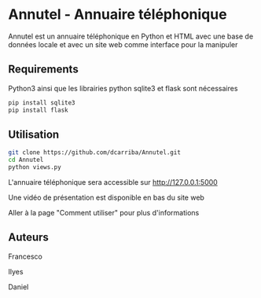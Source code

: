 # Annutel - Annuaire téléphonique

Annutel est un annuaire téléphonique en Python et HTML avec une base de données locale et avec un site web comme interface pour la manipuler

## Requirements

Python3 ainsi que les librairies python sqlite3 et flask sont nécessaires

``` bash
pip install sqlite3
pip install flask
```

## Utilisation

``` bash
git clone https://github.com/dcarriba/Annutel.git
cd Annutel
python views.py
```

L'annuaire téléphonique sera accessible sur http://127.0.0.1:5000

Une vidéo de présentation est disponible en bas du site web

Aller à la page "Comment utiliser" pour plus d'informations

## Auteurs

Francesco

Ilyes

Daniel
